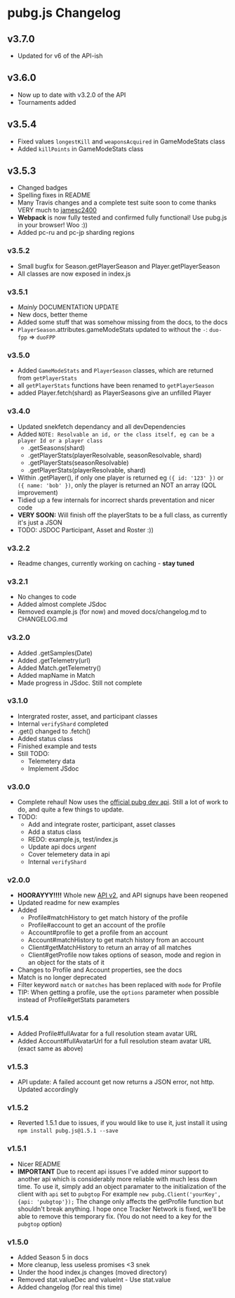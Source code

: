 # pubg.js Changelog

## v3.7.0
 - Updated for v6 of the API-ish

## v3.6.0
 - Now up to date with v3.2.0 of the API
 - Tournaments added

## v3.5.4
 - Fixed values `longestKill` and `weaponsAcquired` in GameModeStats class
 - Added `killPoints` in GameModeStats class

## v3.5.3
 - Changed badges
 - Spelling fixes in README
 - Many Travis changes and a complete test suite soon to come thanks VERY much to [jamesc2400](https://github.com/jamesc2400)
 - **Webpack** is now fully tested and confirmed fully functional! Use pubg.js in your browser! Woo :))
 - Added pc-ru and pc-jp sharding regions

### v3.5.2
 - Small bugfix for Season.getPlayerSeason and Player.getPlayerSeason
 - All classes are now exposed in index.js

### v3.5.1
 - *Mainly* DOCUMENTATION UPDATE
 - New docs, better theme
 - Added some stuff that was somehow missing from the docs, to the docs
 - `PlayerSeason`.attributes.gameModeStats updated to without the `-`: `duo-fpp` => `duoFPP`

### v3.5.0
 - Added `GameModeStats` and `PlayerSeason` classes, which are returned from `getPlayerStats`
 - all `getPlayerStats` functions have been renamed to `getPlayerSeason`
 - added Player.fetch(shard) as PlayerSeasons give an unfilled Player


### v3.4.0
 - Updated snekfetch dependancy and all devDependencies
 - Added `NOTE: Resolvable an id, or the class itself, eg can be a player Id or a player class`
    * <Client>.getSeasons(shard)
    * <Client>.getPlayerStats(playerResolvable, seasonResolvable, shard)
    * <Player>.getPlayerStats(seasonResolvable)
    * <Season>.getPlayerStats(playerResolvable, shard)
 - Within <Client>.getPlayer(), if only one player is returned eg `({ id: '123' })` or `({ name: 'bob' })`, only the player is returned an NOT an array (QOL improvement)
 - Tidied up a few internals for incorrect shards preventation and nicer code
 - **VERY SOON:** Will finish off the playerStats to be a full class, as currently it's just a JSON
 - TODO: JSDOC Participant, Asset and Roster :))


### v3.2.2
 - Readme changes, currently working on caching - **stay tuned**

### v3.2.1
 - No changes to code
 - Added almost complete JSdoc
 - Removed example.js (for now) and moved docs/changelog.md to CHANGELOG.md

### v3.2.0
 - Added <Client>.getSamples(Date)
 - Added <Client>.getTelemetry(url)
 - Added Match.getTelemetry()
 - Added mapName in Match
 - Made progress in JSdoc. Still not complete

### v3.1.0
 - Intergrated roster, asset, and participant classes
 - Internal `verifyShard` completed
 - <Match>.get() changed to <Match>.fetch()
 - Added status class
 - Finished example and tests
 - Still TODO:
    - Telemetery data
    - Implement JSdoc

### v3.0.0
 - Complete rehaul! Now uses the [official pubg dev api](https://developer.playbattlegrounds.com/). Still a lot of work to do, and quite a few things to update. 
 - TODO: 
    - Add and integrate roster, participant, asset classes
    - Add a status class
    - REDO: example.js, test/index.js
    - Update api docs *urgent*
    - Cover telemetery data in api
    - Internal `verifyShard`

### v2.0.0
 - **HOORAYYY!!!!** Whole new [API v2](https://pubgtracker.com/site-api), and API signups have been reopened
 - Updated readme for new examples
 - Added
    - Profile#matchHistory to get match history of the profile
    - Profile#account to get an account of the profile
    - Account#profile to get a profile from an account
    - Account#matchHistory to get match history from an account
    - Client#getMatchHistory to return an array of all matches
    - Client#getProfile now takes options of season, mode and region in an object for the stats of it
 - Changes to Profile and Account properties, see the docs
 - Match is no longer deprecated
 - Filter keyword `match` or `matches` has been replaced with `mode` for Profile
 - TIP: When getting a profile, use the `options` parameter when possible instead of Profile#getStats parameters
 

### v1.5.4
 - Added Profile#fullAvatar for a full resolution steam avatar URL
 - Added Account#fullAvatarUrl for a full resolution steam avatar URL (exact same as above)

### v1.5.3
 - API update: A failed account get now returns a JSON error, not http. Updated accordingly

### v1.5.2
 - Reverted 1.5.1 due to issues, if you would like to use it, just install it using `npm install pubg.js@1.5.1 --save`

### v1.5.1
 - Nicer README
 - **IMPORTANT** Due to recent api issues I've added minor support to another api which is considerably more reliable with much less down time. To use it, simply add an object paramater to the initialization of the client with `api` set to `pubgtop` For example `new pubg.Client('yourKey', {api: 'pubgtop'});` The change only affects the getProfile function but shouldn't break anything. I hope once Tracker Network is fixed, we'll be able to remove this temporary fix. (You do not need to a key for the `pubgtop` option)

### v1.5.0
 - Added Season 5 in docs
 - More cleanup, less useless promises <3 snek
 - Under the hood index.js changes (moved directory)
 - Removed stat.valueDec and valueInt - Use stat.value
 - Added changelog (for real this time)